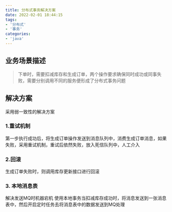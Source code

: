 ```yaml
---
title: 分布式事务解决方案
date: 2022-02-01 18:44:15
tags:
- '分布式'
- '事务'
categories:
- 'java'
---
```

<!-- more -->


## 业务场景描述
> 下单时，需要扣减库存和生成订单，两个操作要求确保同时成功或同事失败，需要分别调用不同的服务便形成了分布式事务问题

## 解决方案
 采用弱一致性的解决方案
### 1.重试机制
第一步执行成功后，将生成订单操作发送到消息队列中，消费生成订单消息，如果失败，采用重试机制，重试后依然失败，放入死信队列中，人工介入

### 2.回滚
生成订单失败时，则调用库存更新接口进行回滚

### 3. 本地消息表
解决发送MQ时机器宕机
使用本地事务当扣减库存成功时，将消息发送到一张消息表中，然后开启定时任务去将消息表中的数据发送到MQ处理
